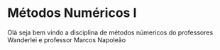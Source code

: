 # Métodos Numéricos I

Olá seja bem vindo a disciplina de métodos númericos do professores Wanderlei e professor Marcos Napoleão

